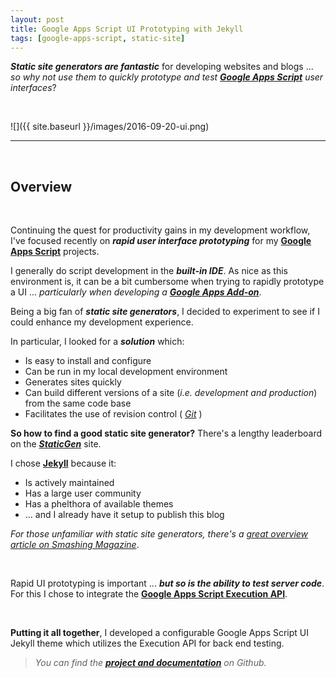 ```yaml
---
layout: post
title: Google Apps Script UI Prototyping with Jekyll
tags: [google-apps-script, static-site]
---
```


***Static site generators are fantastic*** for developing websites and blogs ... *so why not use them to quickly prototype and test __[Google Apps Script](https://developers.google.com/apps-script/)__ user interfaces*? 

<br>

![]({{ site.baseurl }}/images/2016-09-20-ui.png)

---

<br>

## Overview

<br>

Continuing the quest for productivity gains in my development workflow, I've focused recently on ***rapid user interface prototyping*** for my **[Google Apps Script](https://developers.google.com/apps-script/)** projects.  

I generally do script development in the ***built-in IDE***.  As nice as this environment is, it can be a bit cumbersome when trying to rapidly prototype a UI ... *particularly when developing a __[Google Apps Add-on](https://developers.google.com/apps-script/add-ons/)__*.

Being a big fan of ***static site generators***, I decided to experiment to see if I could enhance my development experience.  

In particular, I looked for a ***solution*** which:

* Is easy to install and configure
* Can be run in my local development environment
* Generates sites quickly
* Can build different versions of a site (*i.e. development and production*) from the same code base
* Facilitates the use of revision control ( *[Git](https://en.wikipedia.org/wiki/Git_(software))* )

**So how to find a good static site generator?**  There's a lengthy leaderboard on the ***[StaticGen](http://www.staticgen.com/)*** site. 


I chose **[Jekyll](https://jekyllrb.com/)** because it:

* Is actively maintained
* Has a large user community
* Has a phelthora of available themes
* ... and I already have it setup to publish this blog

<i class="fa fa-hand-o-right"></i> *For those unfamiliar with static site generators, there's a [great overview article on Smashing Magazine](https://www.smashingmagazine.com/2015/11/modern-static-website-generators-next-big-thing/)*.


<br>

Rapid UI prototyping is important ... ***but so is the ability to test server code***.  For this I chose to integrate the **[Google Apps Script Execution API](https://developers.google.com/apps-script/guides/rest/)**.

<br>

<i class="fa fa-hand-o-right"></i> **Putting it all together**, I developed a configurable Google Apps Script UI Jekyll theme which utilizes the Execution API for back end testing.


> <i class="fa fa-github" aria-hidden="true"></i> *You can find the __[project and documentation](https://github.com/techstreams/gapps-jekyll-basic)__ on Github.*










